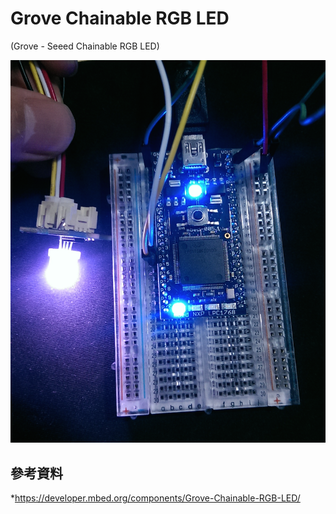 # Grove Chainable RGB LED
(Grove - Seeed Chainable RGB LED)

![](RGB_LED.png)

## 參考資料
*https://developer.mbed.org/components/Grove-Chainable-RGB-LED/
